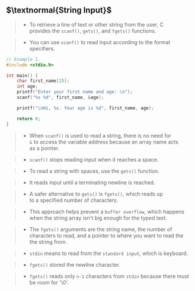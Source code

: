 ## $\textnormal{String Input}$

> - To retrieve a line of text or other string from the user, C <br />
    provides the `scanf()`, `gets()`, and `fgets()` functions.

> - You can use `scanf()` to read input according to the format <br />
    specifiers.

```c
// Example 1.
#include <stdio.h>

int main() {
    char first_name[25];
    int age;
    printf("Enter your first name and age: \n");
    scanf("%s %d", first_name, &age);

    printf("\nHi, %s. Your age is %d", first_name, age);

    return 0;
}
```

> - When `scanf()` is used to read a string, there is no need for <br />
    `&` to access the variable address because an array name acts <br />
    as a pointer.

> - `scanf()` stops reading input when it reaches a space.

> - To read a string with spaces, use the `gets()` function.

> - It reads input until a terminating newline is reached.

> - A safer alternative to `gets()` is `fgets()`, which reads up <br />
    to a specified number of characters.

> - This approach helps prevent a `buffer overflow`, which happens <br />
    when the string array isn't big enough for the typed text.

> - The `fgets()` arguments are the string name, the number of <br />
    characters to read, and a pointer to where you want to read the <br />
    the string from.

> - `stdin` means to read from the `standard input`, which is keyboard.

> - `fgets()` stored the newline character.

> - `fgets()` reads only `n-1` characters from `stdin` because there must <br />
    be room for '\0'.
